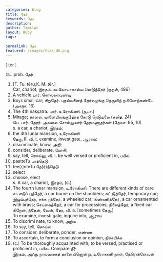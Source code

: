 ```yaml
---
categories: blog
title: தேர்
keywords: தேர்
description: 
author: Tamilan
layout: Ruby
tags: 
 
permalink: தேர்
featured: /images/ttak-48.png
---
```

  
[ tēr ]  
  
பெ. prob. தேர்  
1. [T. Tu. tēru,K. M. tēr.]  
Car, chariot; இரதம். கடலோடாகால்வ னெடுந்தேர் (குறள், 496)  
2. A vehicle.பார். கொல்லாவண்டி  
3. Boys small car; சிறுதேர். புதல்வனைத் தேர்வழங்கு தெருவிற் றமியோற்கண்டே (அகநா. 16)  
4. The 4th nakṣatra. பார். உரோகிணி. (சூடா.)  
5. Mirage; கானல். யானையிலங்குதேர்க் கோடு நெடுமலை (கலித். 24)  
பெ. பார். தேரர். அலவை சொல்லுவார் தேரமணாதர்கள் (தேவா. 95, 10)  
s. a car, a chariot, இரதம்;  
2. the 4th lunar mansion, உரோகிணி  
தேரு, II. வி. t. examine, investigate, ஆராய்;  
2. discriminate, know, அறி;  
3. consider, deliberate, யோசி;  
4. say, tell, சொல்லு; வி. i. be well versed or proficient in, பயில்  
3. paatteTu பாத்தெடு  
2. tee(r)nteTu தே(ர்)ந்தெடு  
1. select  
2. choose, elect  
s. A car, a chariot, இரதம், (c.)  
2. The fourth lunar mansion, உரோகிணி. There are different kinds of care as எடுப் புத்தேர், a car borne on the shoulders; கட் டுத்தேர், temporary car; இழுப்புத்தேர், சக்க ரத்தேர், a wheeled car; கிண்ணித்தேர், a car ornamented with brass; செய்கைத்தேர், a car for processions; நிலைத்தேர், a fixed car  
கிறேன், ந்தேன், வேன், தேர, வி. a. [sometimes தேரு.]  
To examine, investi gate, inquire into, ஆராய  
2. To discrimi nate, to know, அறிய  
3. To say, tell, சொல்ல  
4. To consider, deliberate, ponder, எண்ண  
5. To ascertain, to form a conclusion or opinion, நிச்சயிக்க  
6. (c.) To be thoroughly acquainted with; to be versed, practised or proficient in, பயில. Compare தீர்  
இரதம், அஃது நால்வகைத் தானையினொன்று, உரோகணி நாள், தேரென்னேவல்